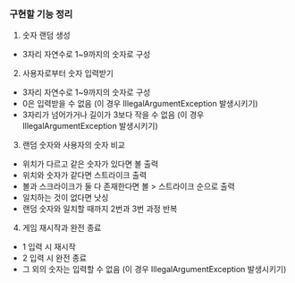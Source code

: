 ### 구현할 기능 정리

1. 숫자 랜덤 생성
* 3자리 자연수로 1~9까지의 숫자로 구성

2. 사용자로부터 숫자 입력받기
* 3자리 자연수로 1~9까지의 숫자로 구성
* 0은 입력받을 수 없음 (이 경우 IllegalArgumentException 발생시키기)
* 3자리가 넘어가거나 길이가 3보다 작을 수 없음 (이 경우 IllegalArgumentException 발생시키기)

3. 랜덤 숫자와 사용자의 숫자 비교
* 위치가 다르고 같은 숫자가 있다면 볼 출력
* 위치와 숫자가 같다면 스트라이크 출력
* 볼과 스크라이크가 둘 다 존재한다면 볼 > 스트라이크 순으로 출력
* 일치하는 것이 없다면 낫싱
* 랜덤 숫자와 일치할 때까지 2번과 3번 과정 반복

4. 게임 재시작과 완전 종료
* 1 입력 시 재시작
* 2 입력 시 완전 종료
* 그 외의 숫자는 입력할 수 없음 (이 경우 IllegalArgumentException 발생시키기)